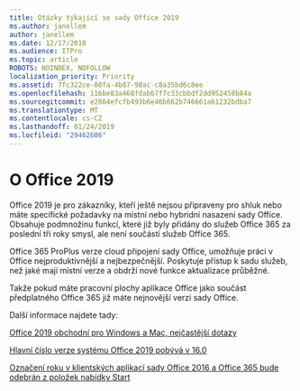 ```yaml
---
title: Otázky týkající se sady Office 2019
ms.author: janellem
author: janellem
ms.date: 12/17/2018
ms.audience: ITPro
ms.topic: article
ROBOTS: NOINDEX, NOFOLLOW
localization_priority: Priority
ms.assetid: 7fc322ce-08fa-4b87-98ac-c8a35bd6c8ee
ms.openlocfilehash: 116be83a468fdab67f7c33cbbdf2dd952458b84a
ms.sourcegitcommit: e2864efcfb493b6e46b662b746661a61232bdba7
ms.translationtype: MT
ms.contentlocale: cs-CZ
ms.lasthandoff: 01/24/2019
ms.locfileid: "29462606"
---
```

# <a name="about-office-2019"></a>O Office 2019

Office 2019 je pro zákazníky, kteří ještě nejsou připraveny pro shluk nebo máte specifické požadavky na místní nebo hybridní nasazení sady Office. Obsahuje podmnožinu funkcí, které již byly přidány do služeb Office 365 za poslední tři roky smysl, ale není součástí služeb Office 365.
  
Office 365 ProPlus verze cloud připojení sady Office, umožňuje práci v Office nejproduktivnější a nejbezpečnější. Poskytuje přístup k sadu služeb, než jaké mají místní verze a obdrží nové funkce aktualizace průběžné.
  
Takže pokud máte pracovní plochy aplikace Office jako součást předplatného Office 365 již máte nejnovější verzi sady Office.
  
Další informace najdete tady:
  
[Office 2019 obchodní pro Windows a Mac, nejčastější dotazy](https://support.microsoft.com/help/4133312)
  
[Hlavní číslo verze systému Office 2019 pobývá v 16.0](https://docs.microsoft.com/deployoffice/office2019/overview)
  
[Označení roku v klientských aplikací sady Office 2016 a Office 365 bude odebrán z položek nabídky Start](https://support.office.com/article/8fe5e052-76d2-49de-af30-2e84ed3da907.aspx)
  

